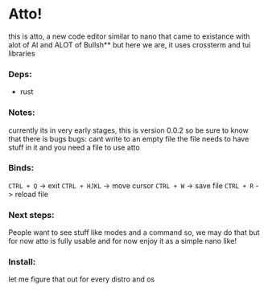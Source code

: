 # Atto!

this is atto, a new code editor similar to nano that came to existance with alot of AI and ALOT of Bullsh** but here we are, it uses crossterm and tui libraries

### Deps: 
  - rust

### Notes:

currently its in very early stages, this is version 0.0.2 so be sure to know that there is bugs 
bugs: cant write to an empty file the file needs to have stuff in it and you need a file to use atto

### Binds:

`CTRL + Q` -> exit
`CTRL + HJKL` -> move cursor
`CTRL + W` -> save file
`CTRL + R` -> reload file

### Next steps:

People want to see stuff like modes and a command so, we may do that but for now atto is fully usable and for now enjoy it as a simple nano like!

### Install:

let me figure that out for every distro and os
